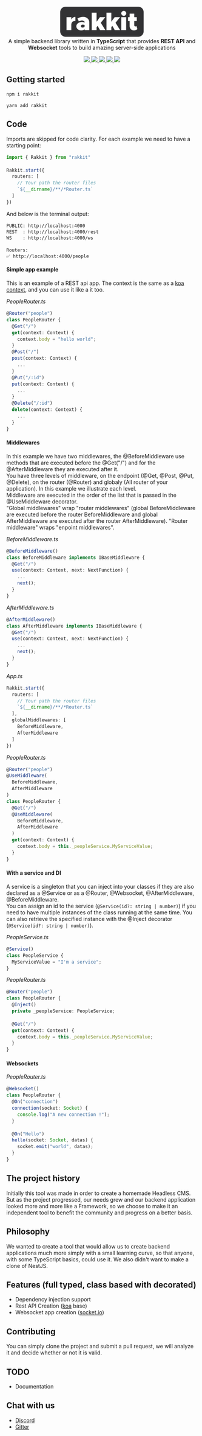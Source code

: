 <p align="center">
  <img src="../assets/logo.png" width="220" alt="Nest Logo"/>
  <br>
  A simple backend library written in <b>TypeScript</b> that provides <b>REST API</b> and <b>Websocket</b> tools to build amazing server-side applications
  <p align="center">
    <a href="https://www.npmjs.com/package/rakkit">
      <img src="https://badge.fury.io/js/rakkit.svg">
    </a>
    <a href="https://travis-ci.com/RaccoonCH/Rakkit">
      <img src="https://travis-ci.com/RaccoonCH/Rakkit.svg?branch=master"/>
    </a>
    <a href="https://codecov.io/gh/RaccoonCH/Rakkit">
      <img src="https://codecov.io/gh/RaccoonCH/Rakkit/branch/master/graph/badge.svg" />
    </a>
    <a href="https://david-dm.org/RaccoonCH/Rakkit">
      <img src="https://david-dm.org/RaccoonCH/Rakkit.svg">
    </a>
    <a href="https://gitter.im/_rakkit_/community?utm_source=badge&utm_medium=badge&utm_campaign=pr-badge">
      <img src="https://badges.gitter.im/_rakkit_/community.svg">
    </a>
  </p>
</p>

## Getting started  
```
npm i rakkit
```
```
yarn add rakkit
```

## Code
Imports are skipped for code clarity.
For each example we need to have a starting point:  
```typescript
import { Rakkit } from "rakkit"

Rakkit.start({
  routers: [
    // Your path the router files
    `${__dirname}/**/*Router.ts`
  ]
})
```
And below is the terminal output: 
```shell
PUBLIC: http://localhost:4000
REST  : http://localhost:4000/rest
WS    : http://localhost:4000/ws

Routers:
✅ http://localhost:4000/people
```


#### Simple app example
This is an example of a REST api app. The context is the same as a [koa context](https://koajs.com/), and you can use it like a it too.

_PeopleRouter.ts_
```typescript
@Router("people")
class PeopleRouter {
  @Get("/")
  get(context: Context) {
    context.body = "hello world";
  }
  @Post("/")
  post(context: Context) {
    ...
  }
  @Put("/:id")
  put(context: Context) {
    ...
  }
  @Delete("/:id")
  delete(context: Context) {
    ...
  }
}
```

#### Middlewares
In this example we have two middlewares, the @BeforeMiddleware use methods that are executed before the @Get("/") and for the @AfterMiddleware they are executed after it.  
You have three levels of middleware, on the endpoint (@Get, @Post, @Put, @Delete), on the router (@Router) and globaly (All router of your application). In this example we illustrate each level.  
Middleware are executed in the order of the list that is passed in the @UseMiddleware decorator.  
"Global middlewares" wrap "router middlewares" (global BeforeMiddleware are executed before the router BeforeMiddleware and global AfterMiddleware are executed after the router AfterMiddleware).
"Router middleware" wraps "enpoint middlewares".  


_BeforeMiddleware.ts_
```typescript
@BeforeMiddleware()
class BeforeMiddleware implements IBaseMiddleware {
  @Get("/")
  use(context: Context, next: NextFunction) {
    ...
    next();
  }
}
```

_AfterMiddleware.ts_
```typescript
@AfterMiddleware()
class AfterMiddleware implements IBaseMiddleware {
  @Get("/")
  use(context: Context, next: NextFunction) {
    ...
    next();
  }
}
```

_App.ts_
```typescript
Rakkit.start({
  routers: [
    // Your path the router files
    `${__dirname}/**/*Router.ts`
  ],
  globalMiddlewares: [
    BeforeMiddleware,
    AfterMiddleware
  ]
})
```

_PeopleRouter.ts_
```typescript
@Router("people")
@UseMiddleware(
  BeforeMiddleware,
  AfterMiddleware
)
class PeopleRouter {
  @Get("/")
  @UseMiddleware(
    BeforeMiddleware,
    AfterMiddleware
  )
  get(context: Context) {
    context.body = this._peopleService.MyServiceValue;
  }
}
```

#### With a service and DI
A service is a singleton that you can inject into your classes if they are also declared as a @Service or as a @Router, @Websocket, @AfterMiddleware, @BeforeMiddleware.  
You can assign an id to the service (`@Service(id?: string | number)`) if you need to have multiple instances of the class running at the same time. You can also retrieve the specified instance with the @Inject decorator (`@Service(id?: string | number)`).

_PeopleService.ts_
```typescript
@Service()
class PeopleService {
  MyServiceValue = "I'm a service";
}
```

_PeopleRouter.ts_
```typescript
@Router("people")
class PeopleRouter {
  @Inject()
  private _peopleService: PeopleService;

  @Get("/")
  get(context: Context) {
    context.body = this._peopleService.MyServiceValue;
  }
}
```

#### Websockets
_PeopleRouter.ts_
```typescript
@Websocket()
class PeopleRouter {
  @On("connection")
  connection(socket: Socket) {
    console.log("A new connection !");
  }

  @On("Hello")
  hello(socket: Socket, datas) {
    socket.emit("world", datas);
  }
}
```

## The project history  
Initially this tool was made in order to create a homemade Headless CMS. But as the project progressed, our needs grew and our backend application looked more and more like a Framework, so we choose to make it an independent tool to benefit the community and progress on a better basis.

## Philosophy  
We wanted to create a tool that would allow us to create backend applications much more simply with a small learning curve, so that anyone, with some TypeScript basics, could use it. We also didn't want to make a clone of NestJS.

## Features (full typed, class based with decorated)  
- Dependency injection support
- Rest API Creation ([koa](https://koajs.com/) base)
- Websocket app creation ([socket.io](https://socket.io/))

## Contributing  
You can simply clone the project and submit a pull request, we will analyze it and decide whether or not it is valid.

## TODO
- Documentation

## Chat with us
- [Discord](https://discord.gg/szRhf3C)
- [Gitter](https://gitter.im/_rakkit_/community)
